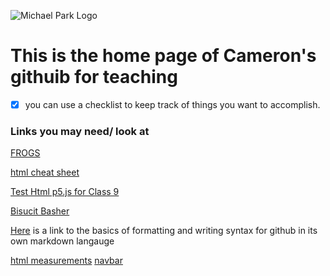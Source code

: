 

![Michael Park Logo](https://michaelpark.school.nz/wp-content/uploads/2021/06/mps-logo.svg)

# This is the home page of Cameron's githuib for teaching

- [x] you can use a checklist to keep track of things you want to accomplish.



### Links you may need/ look at
[FROGS](https://mpscam.github.io/DianeFrog/)

[html cheat sheet](https://www.w3schools.com/html/html_intro.asp)

[Test Html p5.js for Class 9](https://mpscam.github.io/test.html)

[Bisucit Basher](https://mpscam.github.io/biscuitBreaker.html)




[Here](https://docs.github.com/en/get-started/writing-on-github/getting-started-with-writing-and-formatting-on-github/basic-writing-and-formatting-syntax) is a link to the basics of formatting and writing syntax for github in its own markdown langauge

[html measurements](https://www.w3schools.com/cssref/css_units.php)
[navbar](https://www.w3schools.com/css/css_navbar.asp)









